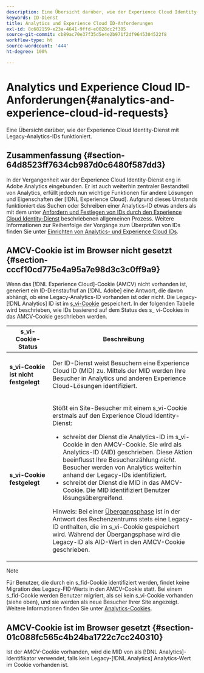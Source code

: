 ```yaml
---
description: Eine Übersicht darüber, wie der Experience Cloud Identity-Dienst mit Legacy-Analytics-IDs funktioniert.
keywords: ID-Dienst
title: Analytics und Experience Cloud ID-Anforderungen
exl-id: 8c682159-e23a-4641-9ffd-e0028dc2f305
source-git-commit: cb89ac70e37f35d5e4e2b971f2df9645304522f8
workflow-type: ht
source-wordcount: '444'
ht-degree: 100%

---
```


# Analytics und Experience Cloud ID-Anforderungen{#analytics-and-experience-cloud-id-requests}

Eine Übersicht darüber, wie der Experience Cloud Identity-Dienst mit Legacy-Analytics-IDs funktioniert.

## Zusammenfassung  {#section-64d8523ff7634cb987d0c6480f587dd3}

In der Vergangenheit war der Experience Cloud Identity-Dienst eng in Adobe Analytics eingebunden. Er ist auch weiterhin zentraler Bestandteil von Analytics, erfüllt jedoch nun wichtige Funktionen für andere Lösungen und Eigenschaften der [!DNL Experience Cloud]. Aufgrund dieses Umstands funktioniert das Suchen oder Schreiben einer Analytics-ID etwas anders als mit dem unter [Anfordern und Festlegen von IDs durch den Experience Cloud Identity-Dienst](../../introduction/id-request.md#concept-2caacebb1d244402816760e9b8bcef6a) beschriebenen allgemeinen Prozess. Weitere Informationen zur Reihenfolge der Vorgänge zum Überprüfen von IDs finden Sie unter [Einrichten von Analytics- und Experience Cloud IDs](../../reference/analytics-reference/analytics-ids.md#concept-f381dd18ee184c6c8e48286937a161d6).

## AMCV-Cookie ist im Browser nicht gesetzt {#section-cccf10cd775e4a95a7e98d3c3c0ff9a9}

Wenn das [!DNL Experience Cloud]-Cookie (AMCV) nicht vorhanden ist, generiert ein ID-Dienstaufruf an [!DNL Adobe] eine Antwort, die davon abhängt, ob eine Legacy-Analytics-ID vorhanden ist oder nicht. Die Legacy-[!DNL Analytics] ID ist im [s_vi-Cookie](https://experienceleague.adobe.com/docs/core-services/interface/ec-cookies/cookies-analytics.html?lang=de) gespeichert. In der folgenden Tabelle wird beschrieben, wie IDs basierend auf dem Status des s_ vi-Cookies in das AMCV-Cookie geschrieben werden.

<table id="table_DC85FECE26DD424E841BA1059AF1E57F"> 
 <thead> 
  <tr> 
   <th colname="col1" class="entry"> s_vi-Cookie-Status </th> 
   <th colname="col2" class="entry"> Beschreibung </th> 
  </tr> 
 </thead>
 <tbody> 
  <tr> 
   <td colname="col1"> <p> <b> s_vi-Cookie ist nicht festgelegt</b> </p> </td> 
   <td colname="col2"> <p>Der ID-Dienst weist Besuchern eine <span class="keyword">Experience Cloud</span> ID (MID) zu. Mittels der MID werden Ihre Besucher in <span class="keyword">Analytics</span> und anderen <span class="keyword">Experience Cloud</span>-Lösungen identifiziert. </p> </td> 
  </tr> 
  <tr> 
   <td colname="col1"> <p> <b>s_vi-Cookie festgelegt</b> </p> </td> 
   <td colname="col2"> <p>Stößt ein Site-Besucher mit einem s_vi-Cookie erstmals auf den Experience Cloud Identity-Dienst: </p> 
    <ul id="ul_BE584810280D4874AF802A9247011787"> 
     <li id="li_AA395B09A3174AF78F3EC10053E2E4F5">schreibt der Dienst die <span class="keyword">Analytics</span>-ID im s_vi-Cookie in den AMCV-Cookie. Sie wird als <span class="keyword">Analytics</span>-ID (AID) geschrieben. Diese Aktion beeinflusst Ihre Besucherzählung <i>nicht</i>. Besucher werden von <span class="keyword">Analytics</span> weiterhin anhand der Legacy-IDs identifiziert. </li> 
     <li id="li_8735DE21FEA542BA8024109B8FE1E2ED">schreibt der Dienst die MID in das AMCV-Cookie. Die MID identifiziert Benutzer lösungsübergreifend. </li> 
    </ul> <p> <p>Hinweis: Bei einer <a href="../../reference/analytics-reference/grace-period.md" format="dita" scope="local">Übergangsphase</a> ist in der Antwort des Rechenzentrums stets eine Legacy-ID enthalten, die im s_vi-Cookie gespeichert wird. Während der Übergangsphase wird die Legacy-ID als AID-Wert in den AMCV-Cookie geschrieben. </p> </p> </td> 
  </tr> 
 </tbody> 
</table>

>[!NOTE]
>
>Für Benutzer, die durch ein s_fid-Cookie identifiziert werden, findet keine Migration des Legacy-FID-Werts in den AMCV-Cookie statt. Bei einem s_fid-Cookie werden Benutzer migriert, als sei kein s_vi-Cookie vorhanden (siehe oben), und sie werden als neue Besucher Ihrer Site angezeigt. Weitere Informationen finden Sie unter [Analytics-Cookies](https://experienceleague.adobe.com/docs/core-services/interface/ec-cookies/cookies-analytics.html?lang=de).

## AMCV-Cookie ist im Browser gesetzt {#section-01c088fc565c4b24ba1722c7cc240310}

Ist der AMCV-Cookie vorhanden, wird die MID von als [!DNL Analytics]-Identifikator verwendet, falls kein Legacy-[!DNL Analytics] Analytics-Wert im Cookie vorhanden ist.
